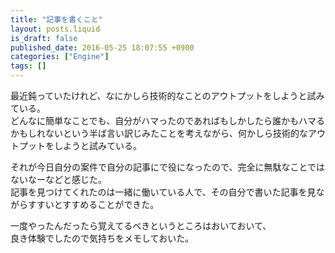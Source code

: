 ```yaml
---
title: "記事を書くこと"
layout: posts.liquid
is_draft: false
published_date: 2016-05-25 18:07:55 +0900
categories: ["Engine"]
tags: []
---
```


最近鈍っていたけれど、なにかしら技術的なことのアウトプットをしようと試みている。  
どんなに簡単なことでも、自分がハマったのであればもしかしたら誰かもハマるかもしれないという半ば言い訳じみたことを考えながら、何かしら技術的なアウトプットをしようと試みている。

それが今日自分の案件で自分の記事にで役になったので、完全に無駄なことではないなーなどと感じた。  
記事を見つけてくれたのは一緒に働いている人で、その自分で書いた記事を見ながらすすいとすすめることができた。

一度やったんだったら覚えてるべきというところはおいておいて、  
良き体験でしたので気持ちをメモしておいた。


